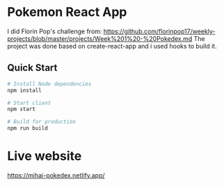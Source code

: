 # Pokemon React App
I did Florin Pop's challenge from: https://github.com/florinpop17/weekly-projects/blob/master/projects/Week%201%20-%20Pokedex.md
The project was done based on create-react-app and i used hooks to build it.

## Quick Start

```bash
# Install Node dependencies
npm install

# Start client
npm start

# Build for production
npm run build
```

# Live website

https://mihai-pokedex.netlify.app/

